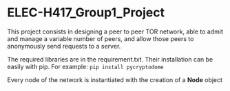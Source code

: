 # ELEC-H417_Group1_Project

This project consists in designing a peer to peer TOR network, able to admit and manage a variable number of peers, and allow those peers to anonymously send requests to a server.

The required libraries are in the requirement.txt. 
Their installation can be easily with pip.
For example:
``pip install pycryptodome ``

Every node of the network is instantiated with the creation of a **Node** object

